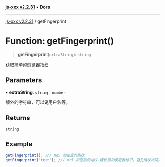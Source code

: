 [**js-xxx v2.2.31**](../README.md) • **Docs**

***

[js-xxx v2.2.31](../README.md) / getFingerprint

# Function: getFingerprint()

> **getFingerprint**(`extraString`): `string`

获取简单的浏览器指纹

## Parameters

• **extraString**: `string` \| `number`

额外的字符串，可以说用户名等。

## Returns

`string`

## Example

```ts
getFingerprint(); /// md5 加密后的指纹
getFingerprint('test'); /// md5 加密后的指纹-建议增加使用者标识，避免指纹冲突。
```
